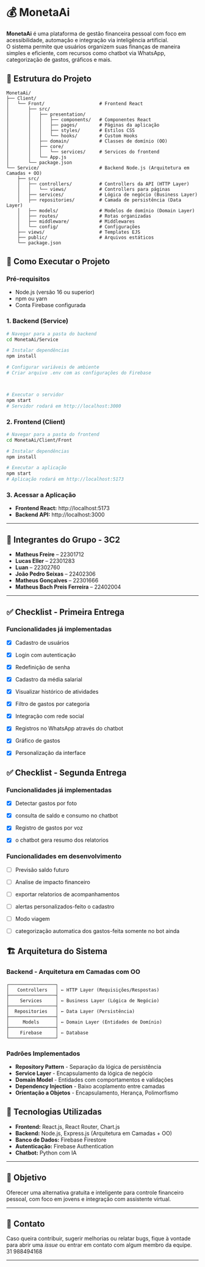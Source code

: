 # 💰 MonetaAi

**MonetaAi** é uma plataforma de gestão financeira pessoal com foco em acessibilidade, automação e integração via inteligência artificial.  
O sistema permite que usuários organizem suas finanças de maneira simples e eficiente, com recursos como chatbot via WhatsApp, categorização de gastos, gráficos e mais.

## 📁 Estrutura do Projeto

```
MonetaAi/
├── Client/
│   └── Front/                    # Frontend React
│       ├── src/
│       │   ├── presentation/
│       │   │   ├── components/   # Componentes React
│       │   │   ├── pages/        # Páginas da aplicação
│       │   │   ├── styles/       # Estilos CSS
│       │   │   └── hooks/        # Custom Hooks
│       │   ├── domain/           # Classes de domínio (OO)
│       │   ├── core/
│       │   │   └── services/     # Services do frontend
│       │   └── App.js
│       └── package.json
└── Service/                      # Backend Node.js (Arquitetura em Camadas + OO)
    ├── src/
    │   ├── controllers/          # Controllers da API (HTTP Layer)
    │   │   └── views/            # Controllers para páginas
    │   ├── services/             # Lógica de negócio (Business Layer)
    │   ├── repositories/         # Camada de persistência (Data Layer)
    │   ├── models/               # Modelos de domínio (Domain Layer)
    │   ├── routes/               # Rotas organizadas
    │   ├── middleware/           # Middlewares
    │   └── config/               # Configurações
    ├── views/                    # Templates EJS
    ├── public/                   # Arquivos estáticos
    └── package.json
```

## 🚀 Como Executar o Projeto

### Pré-requisitos
- Node.js (versão 16 ou superior)
- npm ou yarn
- Conta Firebase configurada

### 1. Backend (Service)
```bash
# Navegar para a pasta do backend
cd MonetaAi/Service

# Instalar dependências
npm install

# Configurar variáveis de ambiente
# Criar arquivo .env com as configurações do Firebase



# Executar o servidor
npm start
# Servidor rodará em http://localhost:3000
```

### 2. Frontend (Client)
```bash
# Navegar para a pasta do frontend
cd MonetaAi/Client/Front

# Instalar dependências
npm install

# Executar a aplicação
npm start
# Aplicação rodará em http://localhost:5173
```

### 3. Acessar a Aplicação
- **Frontend React:** http://localhost:5173
- **Backend API:** http://localhost:3000


---

## 👥 Integrantes do Grupo - 3C2

- **Matheus Freire** – 22301712  
- **Lucas Eller** – 22301283  
- **Luan** – 22302760  
- **João Pedro Seixas** – 22402306  
- **Matheus Gonçalves** – 22301666  
- **Matheus Bach Preis Ferreira** – 22402004  

---

## ✅ Checklist - Primeira Entrega

### Funcionalidades já implementadas
- [x] Cadastro de usuários  
- [x] Login com autenticação  
- [x] Redefinição de senha 
- [x] Cadastro da média salarial
- [x] Visualizar histórico de atividades
- [x] Filtro de gastos por categoria
- [x] Integração com rede social
- [x] Registros no WhatsApp através do chatbot
- [x] Gráfico de gastos
- [x] Personalização da interface  





 ## ✅ Checklist - Segunda Entrega

### Funcionalidades já implementadas
- [x] Detectar gastos por foto
- [x] consulta de saldo e consumo no chatbot
- [x] Registro de gastos por voz
- [x] o chatbot gera resumo dos relatorios


### Funcionalidades em desenvolvimento
- [ ] Previsão saldo futuro
- [ ] Analise de impacto financeiro
- [ ] exportar relatorios de acompanhamentos
- [ ]  alertas personalizados-feito o cadastro
- [ ]  Modo viagem
- [ ]  categorização automatica dos gastos-feita somente no bot ainda
 

## 🏗️ Arquitetura do Sistema

### Backend - Arquitetura em Camadas com OO
```
┌─────────────────┐
│   Controllers   │ ← HTTP Layer (Requisições/Respostas)
├─────────────────┤
│    Services     │ ← Business Layer (Lógica de Negócio)
├─────────────────┤
│  Repositories   │ ← Data Layer (Persistência)
├─────────────────┤
│     Models      │ ← Domain Layer (Entidades de Domínio)
├─────────────────┤
│    Firebase     │ ← Database
└─────────────────┘
```

### Padrões Implementados
- **Repository Pattern** - Separação da lógica de persistência
- **Service Layer** - Encapsulamento da lógica de negócio  
- **Domain Model** - Entidades com comportamentos e validações
- **Dependency Injection** - Baixo acoplamento entre camadas
- **Orientação a Objetos** - Encapsulamento, Herança, Polimorfismo



## 🚀 Tecnologias Utilizadas

- **Frontend:** React.js, React Router, Chart.js
- **Backend:** Node.js, Express.js (Arquitetura em Camadas + OO)
- **Banco de Dados:** Firebase Firestore
- **Autenticação:** Firebase Authentication
- **Chatbot:** Python com IA


---

## 📌 Objetivo

Oferecer uma alternativa gratuita e inteligente para controle financeiro pessoal, com foco em jovens e integração com assistente virtual.

---



## 📲 Contato

Caso queira contribuir, sugerir melhorias ou relatar bugs, fique à vontade para abrir uma *issue* ou entrar em contato com algum membro da equipe.
31 988494168

---
